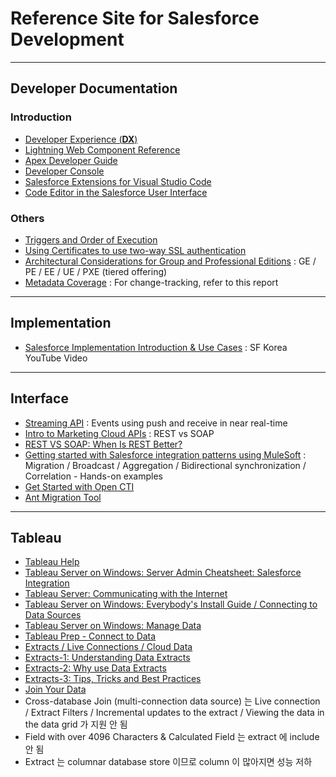# Reference Site for Salesforce Development    

---
## Developer Documentation  

### Introduction   

- [Developer Experience (**DX**)](https://developer.salesforce.com/developer-centers/developer-experience/)  
- [Lightning Web Component Reference](https://developer.salesforce.com/docs/component-library/overview/components) 
- [Apex Developer Guide](https://developer.salesforce.com/docs/atlas.en-us.230.0.apexcode.meta/apexcode/apex_dev_guide.htm) 
- [Developer Console](https://help.salesforce.com/articleView?id=sf.code_system_log.htm&type=5#code_system_log)
- [Salesforce Extensions for Visual Studio Code](https://developer.salesforce.com/tools/vscode/)
- [Code Editor in the Salesforce User Interface](https://help.salesforce.com/articleView?id=sf.code_define_package.htm&type=5#code_define_package)  

### Others  

- [Triggers and Order of Execution](https://developer.salesforce.com/docs/atlas.en-us.apexcode.meta/apexcode/apex_triggers_order_of_execution.htm)  
- [Using Certificates to use two-way SSL authentication](https://developer.salesforce.com/docs/atlas.en-us.apexcode.meta/apexcode/apex_callouts_client_certs.htm)
- [Architectural Considerations for Group and Professional Editions](https://developer.salesforce.com/docs/atlas.en-us.216.0.packagingGuide.meta/packagingGuide/dev_packages_for_pe_ge.htm) : GE / PE / EE / UE / PXE (tiered offering)  
- [Metadata Coverage](https://developer.salesforce.com/docs/metadata-coverage/51) : For change-tracking, refer to this report  

---
## Implementation 

- [Salesforce Implementation Introduction & Use Cases](https://www.youtube.com/playlist?list=PLwDkE0LEAzzGbzqF_8gr1tXA3igEdQswM) : SF Korea YouTube Video  

---
## Interface  

- [Streaming API](https://developer.salesforce.com/docs/atlas.en-us.api_streaming.meta/api_streaming/intro_stream.htm) : Events using push and receive in near real-time  
- [Intro to Marketing Cloud APIs](https://developer.salesforce.com/docs/atlas.en-us.mc-apis.meta/mc-apis/index-api.htm) : REST vs SOAP  
- [REST VS SOAP: When Is REST Better?](https://stormpath.com/blog/rest-vs-soap)  
- [Getting started with Salesforce integration patterns using MuleSoft](https://developer.mulesoft.com/tutorials-and-howtos/quick-start/getting-started-with-salesforce-integration-patterns-using-mulesoft/?utm_source=email&utm_medium=referral&utm_campaign=anypoint-onboarding-nurture&mkt_tok=NTY0LVNaUy0xMzYAAAF8HgHgm8BDPosP49-vPl-Gk8G60ZwYtrQQIC-cWqkbu2TdYNQnX_YoMu2KUD3S6H5Jm9C8XfiF7M5MKCmL6_BuwXxyHvqgSYGFHd7dxwDcSwuev4U) : Migration / Broadcast / Aggregation / Bidirectional synchronization / Correlation - Hands-on examples  
- [Get Started with Open CTI](https://developer.salesforce.com/docs/atlas.en-us.api_cti.meta/api_cti/sforce_api_cti_intro.htm)  
- [Ant Migration Tool](https://developer.salesforce.com/docs/atlas.en-us.daas.meta/daas/meta_development.htm)  

---
## Tableau  

- [Tableau Help](https://www.tableau.com/support/help)  
- [Tableau Server on Windows: Server Admin Cheatsheet: Salesforce Integration](https://help.tableau.com/current/server/en-us/tableau_admin_salesforce_integration.htm)
- [Tableau Server: Communicating with the Internet](https://help.tableau.com/current/server/en-us/plan_network.htm)  
- [Tableau Server on Windows: Everybody's Install Guide / Connecting to Data Sources](https://help.tableau.com/current/guides/everybody-install/en-us/everybody_admin_data.htm)  
- [Tableau Server on Windows: Manage Data](https://help.tableau.com/current/server/en-us/manage_data_section.htm)  
- [Tableau Prep - Connect to Data](https://help.tableau.com/current/prep/en-us/prep_connect.htm#salesforce_data)  
- [Extracts / Live Connections / Cloud Data](https://www.tableau.com/about/blog/2016/4/tableau-online-tips-extracts-live-connections-cloud-data-53351)  
- [Extracts-1: Understanding Data Extracts](https://www.tableau.com/about/blog/2014/7/understanding-tableau-data-extracts-part1)  
- [Extracts-2: Why use Data Extracts](https://www.tableau.com/about/blog/2014/7/why-use-tableau-data-extracts-32187)   
- [Extracts-3: Tips, Tricks and Best Practices](https://www.tableau.com/tableau-data-extracts-part3)  
- [Join Your Data](https://help.tableau.com/current/pro/desktop/en-us/joining_tables.htm)  
- Cross-database Join (multi-connection data source) 는 Live connection / Extract Filters / Incremental updates to the extract / Viewing the data in the data grid 가 지원 안 됨
- Field with over 4096 Characters & Calculated Field 는 extract 에 include 안 됨
- Extract 는 columnar database store 이므로 column 이 많아지면 성능 저하  





